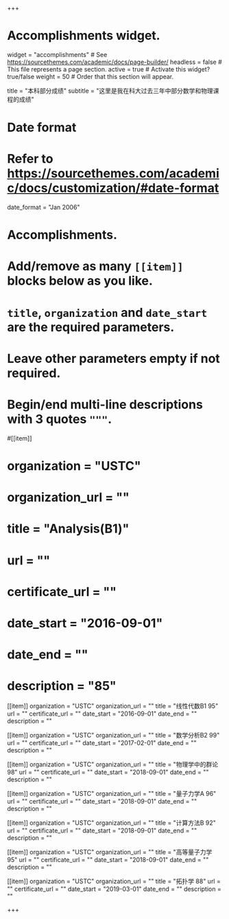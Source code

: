 +++
# Accomplishments widget.
widget = "accomplishments"  # See https://sourcethemes.com/academic/docs/page-builder/
headless = false  # This file represents a page section.
active = true  # Activate this widget? true/false
weight = 50  # Order that this section will appear.

title = "本科部分成绩"
subtitle = "这里是我在科大过去三年中部分数学和物理课程的成绩"

# Date format
#   Refer to https://sourcethemes.com/academic/docs/customization/#date-format
date_format = "Jan 2006"

# Accomplishments.
#   Add/remove as many `[[item]]` blocks below as you like.
#   `title`, `organization` and `date_start` are the required parameters.
#   Leave other parameters empty if not required.
#   Begin/end multi-line descriptions with 3 quotes `"""`.

#[[item]]
#  organization = "USTC"
#  organization_url = ""
#  title = "Analysis(B1)"
#  url = ""
#  certificate_url = ""
#  date_start = "2016-09-01"
#  date_end = ""
#  description = "85"

[[item]]
  organization = "USTC"
  organization_url = ""
  title = "线性代数B1 95"
  url = ""
  certificate_url = ""
  date_start = "2016-09-01"
  date_end = ""
  description = ""
  
[[item]]
  organization = "USTC"
  organization_url = ""
  title = "数学分析B2 99"
  url = ""
  certificate_url = ""
  date_start = "2017-02-01"
  date_end = ""
  description = ""

[[item]]
  organization = "USTC"
  organization_url = ""
  title = "物理学中的群论 98"
  url = ""
  certificate_url = ""
  date_start = "2018-09-01"
  date_end = ""
  description = ""

[[item]]
  organization = "USTC"
  organization_url = ""
  title = "量子力学A  96"
  url = ""
  certificate_url = ""
  date_start = "2018-09-01"
  date_end = ""
  description = ""

[[item]]
  organization = "USTC"
  organization_url = ""
  title = "计算方法B  92"
  url = ""
  certificate_url = ""
  date_start = "2018-09-01"
  date_end = ""
  description = ""

[[item]]
  organization = "USTC"
  organization_url = ""
  title = "高等量子力学 95"
  url = ""
  certificate_url = ""
  date_start = "2018-09-01"
  date_end = ""
  description = ""

[[item]]
  organization = "USTC"
  organization_url = ""
  title = "拓扑学 88"
  url = ""
  certificate_url = ""
  date_start = "2019-03-01"
  date_end = ""
  description = ""

+++
